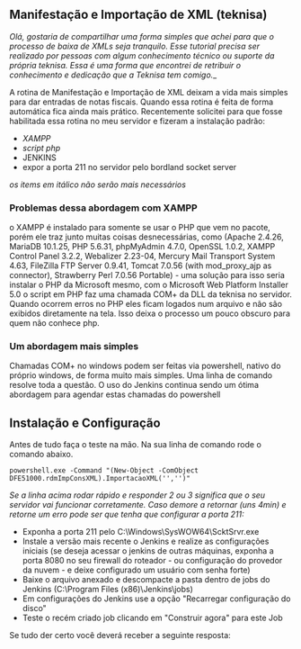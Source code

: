 ## Manifestação e Importação de XML (teknisa)

_Olá, gostaria de compartilhar uma forma simples que achei para que o processo de baixa de XMLs seja tranquilo. Esse tutorial precisa ser realizado por pessoas com algum conhecimento técnico ou  suporte da própria teknisa. Essa é uma forma que encontrei de retribuir o conhecimento e dedicação que a Teknisa tem comigo.__

A rotina de Manifestação e Importação de XML deixam a vida mais simples para dar entradas de notas fiscais. Quando essa rotina é feita de forma automática fica ainda mais prático. Recentemente solicitei para que fosse habilitada essa rotina no meu servidor e fizeram a instalação padrão:

- _XAMPP_
- _script php_
- JENKINS
- expor a porta 211 no servidor pelo bordland socket server

_os items em itálico não serão mais necessários_

### Problemas dessa abordagem com XAMPP

o XAMPP é instalado para somente se usar o PHP que vem no pacote, porém ele traz junto muitas coisas desnecessárias, como (Apache 2.4.26, MariaDB 10.1.25, PHP 5.6.31, phpMyAdmin 4.7.0, OpenSSL 1.0.2, XAMPP Control Panel 3.2.2, Webalizer 2.23-04, Mercury Mail Transport System 4.63, FileZilla FTP Server 0.9.41, Tomcat 7.0.56 (with mod_proxy_ajp as connector), Strawberry Perl 7.0.56 Portable) - uma solução para isso seria instalar o PHP da Microsoft mesmo, com o Microsoft Web Platform Installer 5.0
o script em PHP faz uma chamada COM+ da DLL da teknisa no servidor. Quando ocorrem erros no PHP eles ficam logados num arquivo e não são exibidos diretamente na tela. Isso deixa o processo um pouco obscuro para quem não conhece php.


### Um abordagem mais simples

Chamadas COM+ no windows podem ser feitas via powershell, nativo do próprio windows, de forma muito mais simples. Uma linha de comando resolve toda a questão.
O uso do Jenkins continua sendo um ótima abordagem para agendar estas chamadas do powershell


## Instalação e Configuração

Antes de tudo faça o teste na mão. Na sua linha de comando rode o comando abaixo.

```
powershell.exe -Command "(New-Object -ComObject DFE51000.rdmImpConsXML).ImportacaoXML('','')"
```

_Se a linha acima rodar rápido e responder 2 ou 3 significa que o seu servidor vai funcionar corretamente. Caso demore a retornar (uns 4min) e retorne um erro pode ser que tenha que configurar a porta 211:_

- Exponha a porta 211 pelo C:\Windows\SysWOW64\ScktSrvr.exe
- Instale a versão mais recente o Jenkins e realize as configurações iniciais (se deseja acessar o jenkins de outras máquinas, exponha a porta 8080 no seu firewall do roteador - ou configuração do provedor da nuvem - e deixe configurado um usuário com senha forte)
- Baixe o arquivo anexado e descompacte a pasta dentro de jobs do Jenkins (C:\Program Files (x86)\Jenkins\jobs)
- Em configurações do Jenkins use a opção "Recarregar configuração do disco"
- Teste o recém criado job clicando em "Construir agora" para este Job

Se tudo der certo você deverá receber a seguinte resposta:
